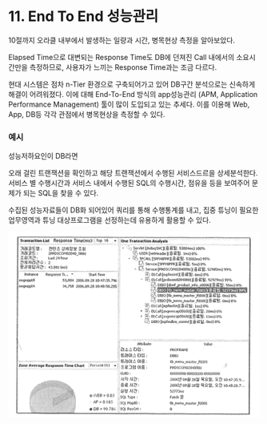 # 11. End To End 성능관리



10절까지 오라클 내부에서 발생하는 일량과 시간, 병목현상 측정을 알아보았다.

Elapsed Time으로 대변되는 Response Time도 DB에 던져진 Call 내에서의 소요시간만을 측정하므로, 사용자가 느끼는 Response Time과는 조금 다르다.



현대 시스템은 점차 n-Tier 환경으로 구축되어가고 있어 DB구간 분석으로는 신속하게 해결이 어려워졌다.
이에 대해 End-To-End 방식의 app성능관리 (APM, Application Performance Management) 툴이 많이 도입되고 있는 추세다.
이를 이용해 Web, App, DB등 각각 관점에서 병목현상을 측정할 수 있다.







### 예시

성능저하요인이 DB라면

오래 걸린 트랜잭션을 확인하고 해당 트랜잭션에서 수행된 서비스드르을 상세분석한다.
서비스 별 수행시간과 서비스 내에서 수행된 SQL의 수행시간, 점유을 등을 보여주어 문제가 되는 SQL을 찾을 수 있다.

수집된 성능자료들이 DB화 되어있어 쿼리를 통해 수행통계를 내고, 집중 튜닝이 필요한 업무영역과 튜닝 대상프로그램을 선정하는데 유용하게 활용할 수 있다.



![스크린샷 2024-03-01 오후 7.08.46](../../img/036.png)
